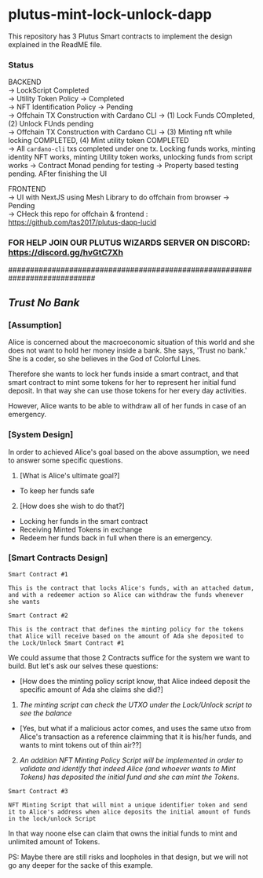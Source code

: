# plutus-mint-lock-unlock-dapp
This repository has 3 Plutus Smart contracts to implement the design explained in the ReadME file. 

### Status <br/>
BACKEND </br>
-> LockScript Completed  <br/> 
-> Utility Token Policy -> Completed <br/>
-> NFT Identification Policy -> Pending <br/>
-> Offchain TX Construction with Cardano CLI -> (1) Lock Funds COmpleted, (2) Unlock FUnds pending <br/>
-> Offchain TX Construction with Cardano CLI -> (3) Minting nft while locking COMPLETED, (4) Mint utility token COMPLETED <br/>
-> All `cardano-cli` txs completed under one tx. Locking funds works, minting identity NFT works, minting Utility token works, unlocking funds from script works
-> Contract Monad pending for testing
-> Property based testing pending. AFter finishing the UI

FRONTEND </br>
-> UI with NextJS using Mesh Library to do offchain from browser -> Pending <br/>
-> CHeck this repo for offchain & frontend : https://github.com/tas2017/plutus-dapp-lucid


### FOR HELP JOIN OUR PLUTUS WIZARDS SERVER ON DISCORD: https://discord.gg/hvGtC7Xh

############################################################################

## *Trust No Bank*

### [Assumption]

Alice is concerned about the macroeconomic situation of this world and she does not want to hold her money inside a bank. She says, 'Trust no bank.'
She is a coder, so she believes in the God of Colorful Lines.

Therefore she wants to lock her funds inside a smart contract, and that smart contract to mint some tokens for her to represent her initial fund deposit. In that way she can use those tokens for her every day activities.

However, Alice wants to be able to withdraw all of her funds in case of an emergency.


### [System Design]

In order to achieved Alice's goal based on the above assumption, we need to answer some specific questions.

1) [What is Alice's ultimate goal?]
 - To keep her funds safe
2)  [How does she wish to do that?]
 - Locking her funds in the smart contract
 - Receiving Minted Tokens in exchange
 - Redeem her funds back in full when there is an emergency.

### [Smart Contracts Design]

`Smart Contract #1`

```
This is the contract that locks Alice's funds, with an attached datum, and with a redeemer action so Alice can withdraw the funds whenever she wants
```

`Smart Contract #2`

```
This is the contract that defines the minting policy for the tokens that Alice will receive based on the amount of Ada she deposited to the Lock/Unlock Smart Contract #1
```


We could assume that those 2 Contracts suffice for the system we want to build. But let's ask our selves these questions:

- [How does the minting policy script know, that Alice indeed deposit the specific amount of Ada she claims she did?]

1) *The minting script can check the UTXO under the Lock/Unlock script to see the balance*

- [Yes, but what if a malicious actor comes, and uses the same utxo from Alice's transaction as a reference claimming that it is his/her funds, and wants to mint tokens out of thin air??]

2) *An addition NFT Minting Policy Script will be implemented in order to validate and identify that indeed Alice (and whoever wants to Mint Tokens) has deposited the initial fund and she can mint the Tokens.*

`Smart Contract #3`

```
NFT Minting Script that will mint a unique identifier token and send it to Alice's address when alice deposits the initial amount of funds in the lock/unlock Script

```

In that way noone else can claim that owns the initial funds to mint and unlimited amount of Tokens.

PS: Maybe there are still risks and loopholes in that design, but we will not go any deeper for the sacke of this example.
